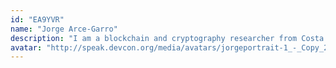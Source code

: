 ```yaml
---
id: "EA9YVR"
name: "Jorge Arce-Garro"
description: "I am a blockchain and cryptography researcher from Costa Rica, currently working at Nethermind. I look into all kinds of tools related to Ethereum scalability questions, such as layer 2s, liquid staking, and zero-knowledge proofs. Besides Ethereum, I am working on a PhD in mathematical physics at the University of Michigan.  In my free time I enjoy memes and dancing."
avatar: "http://speak.devcon.org/media/avatars/jorgeportrait-1_-_Copy_2_hcLahr9.jpg"
---
```

